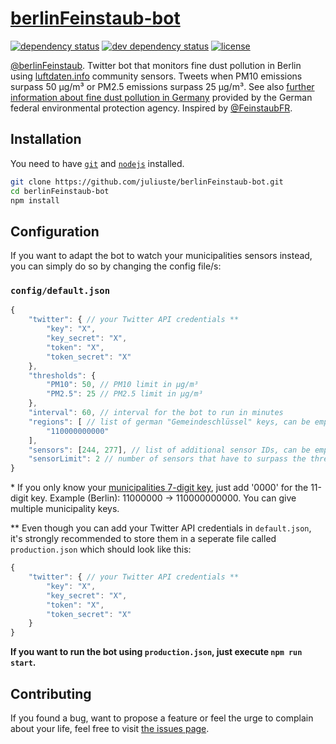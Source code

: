 # [berlinFeinstaub-bot](https://twitter.com/berlinFeinstaub)

[![dependency status](https://img.shields.io/david/juliuste/berlinFeinstaub-bot.svg)](https://david-dm.org/juliuste/berlinFeinstaub-bot)
[![dev dependency status](https://img.shields.io/david/dev/juliuste/berlinFeinstaub-bot.svg)](https://david-dm.org/juliuste/berlinFeinstaub-bot#info=devDependencies)
[![license](https://img.shields.io/github/license/juliuste/berlinFeinstaub-bot.svg?style=flat)](LICENSE)

[@berlinFeinstaub](https://twitter.com/berlinFeinstaub). Twitter bot that monitors fine dust pollution in Berlin using [luftdaten.info](http://luftdaten.info) community sensors. Tweets when PM10 emissions surpass 50 µg/m³ or PM2.5 emissions surpass 25 µg/m³. See also [further information about fine dust pollution in Germany](http://www.umweltbundesamt.de/en/topics/air/particulate-matter-pm10) provided by the German federal environmental protection agency. Inspired by [@FeinstaubFR](https://twitter.com/FeinstaubFR).

## Installation

You need to have [`git`](https://git-scm.com/book/en/v2/Getting-Started-Installing-Git) and [`nodejs`](https://nodejs.org/en/download/package-manager/) installed.

```bash
git clone https://github.com/juliuste/berlinFeinstaub-bot.git
cd berlinFeinstaub-bot
npm install
```

## Configuration

If you want to adapt the bot to watch your municipalities sensors instead, you can simply do so by changing the config file/s:

### `config/default.json`

```js
{
	"twitter": { // your Twitter API credentials **
		"key": "X",
		"key_secret": "X",
		"token": "X",
		"token_secret": "X"
	},
	"thresholds": {
		"PM10": 50, // PM10 limit in µg/m³
		"PM2.5": 25 // PM2.5 limit in µg/m³
	},
	"interval": 60, // interval for the bot to run in minutes
	"regions": [ // list of german "Gemeindeschlüssel" keys, can be empty *
		"110000000000"
	],
	"sensors": [244, 277], // list of additional sensor IDs, can be empty
	"sensorLimit": 2 // number of sensors that have to surpass the threshold in order to trigger the bot (helps avoiding false alarm caused by one malfunctioning sensor)
}
```

\* If you only know your [municipalities 7-digit key](http://www.statistik-portal.de/Statistik-Portal/gemeindeverz.asp), just add '0000' for the 11-digit key. Example (Berlin): 11000000 -> 110000000000. You can give multiple municipality keys.

** Even though you can add your Twitter API credentials in `default.json`, it's strongly recommended to store them in a seperate file called `production.json` which should look like this:

```js
{
	"twitter": { // your Twitter API credentials **
		"key": "X",
		"key_secret": "X",
		"token": "X",
		"token_secret": "X"
	}
}
```

**If you want to run the bot using `production.json`, just execute `npm run start`.**

## Contributing

If you found a bug, want to propose a feature or feel the urge to complain about your life, feel free to visit [the issues page](https://github.com/juliuste/berlinFeinstaub-bot/issues).
